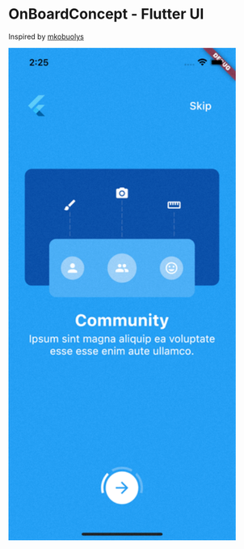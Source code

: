 # OnBoardConcept  - Flutter UI

Inspired by <a href="https://github.com/mkobuolys/flutter-design-challenges">mkobuolys</a> 

<p float="left">
	<img src="UI.gif" alt="Preview" width="450">
</p>
